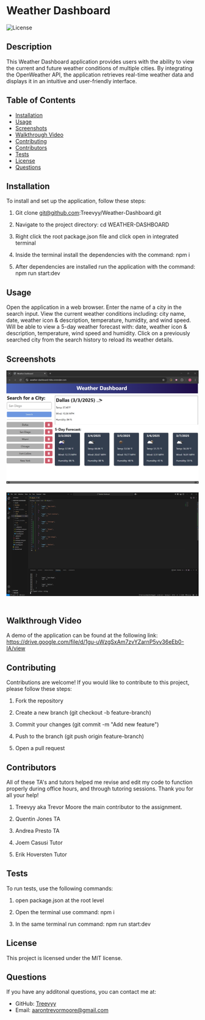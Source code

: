 # Weather Dashboard

  ![License](https://img.shields.io/badge/License-MIT-blue.svg)

  ## Description
  This Weather Dashboard application provides users with the ability to view the current and future weather conditions of multiple cities. By integrating the OpenWeather API, the application retrieves real-time weather data and displays it in an intuitive and user-friendly interface.

  ## Table of Contents
  - [Installation](#installation)
  - [Usage](#usage)
  - [Screenshots](#screenshots)
  - [Walkthrough Video](#walkthrough-video)
  - [Contributing](#contributing)
  - [Contributors](#contributors)
  - [Tests](#tests)
  - [License](#license)
  - [Questions](#questions)

  ## Installation
  To install and set up the application, follow these steps: 

  1. Git clone git@github.com:Treevyy/Weather-Dashboard.git

  2. Navigate to the project directory: cd WEATHER-DASHBOARD 

  3. Right click the root package.json file and click open in integrated terminal 

  4. Inside the terminal install the dependencies with the command: npm i 

  5. After dependencies are installed run the application with the command: npm run start:dev

  ## Usage
  Open the application in a web browser. Enter the name of a city in the search input. View the current weather conditions including: city name, date, weather icon & description, temperature, humidity, and wind speed. Will be able to view a 5-day weather forecast with: date, weather icon & description, temperature, wind speed and humidity. Click on a previously searched city from the search history to reload its weather details.

  ## Screenshots

  <img src="Markdown/client-side-preview.png" alt="Client Side Preview" width="600" style="margin-bottom: 20px;">

  <img src="Markdown/server-side-preview.png" alt="Server Side Preview" width="600" style="margin-bottom: 20px;">

  ## Walkthrough Video
  A demo of the application can be found at the following link: https://drive.google.com/file/d/1gu-uWzgSxAm7zvYZarnP5vv36eEb0-IA/view
  
  ## Contributing
  Contributions are welcome! If you would like to contribute to this project, please follow these steps: 

  1. Fork the repository

  2. Create a new branch (git checkout -b feature-branch)

  3. Commit your changes (git commit -m "Add new feature")

  4. Push to the branch (git push origin feature-branch)
  
  5. Open a pull request

  ## Contributors
  All of these TA's and tutors helped me revise and edit my code to function properly during office hours, and through tutoring sessions. Thank you for all your help!

  1. Treevyy aka Trevor Moore the main contributor to the assignment. 

  2. Quentin Jones TA

  3. Andrea Presto TA

  4. Joem Casusi Tutor

  5. Erik Hoversten Tutor

  ## Tests
  To run tests, use the following commands: 

  1. open package.json at the root level 

  2. Open the terminal use command: npm i 

  3. In the same terminal run command: npm run start:dev

  ## License
  
  This project is licensed under the MIT license.

  ## Questions
  If you have any additonal questions, you can contact me at:
  - GitHub: [Treevyy](https://github.com/Treevyy)
  - Email: [aarontrevormoore@gmail.com](mailto:aarontrevormoore@gmail.com)